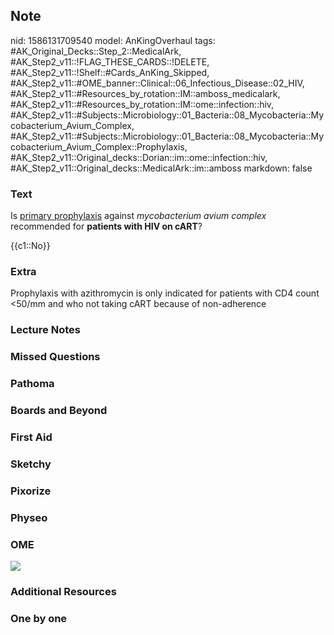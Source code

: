 ## Note
nid: 1586131709540
model: AnKingOverhaul
tags: #AK_Original_Decks::Step_2::MedicalArk, #AK_Step2_v11::!FLAG_THESE_CARDS::!DELETE, #AK_Step2_v11::!Shelf::#Cards_AnKing_Skipped, #AK_Step2_v11::#OME_banner::Clinical::06_Infectious_Disease::02_HIV, #AK_Step2_v11::#Resources_by_rotation::IM::amboss_medicalark, #AK_Step2_v11::#Resources_by_rotation::IM::ome::infection::hiv, #AK_Step2_v11::#Subjects::Microbiology::01_Bacteria::08_Mycobacteria::Mycobacterium_Avium_Complex, #AK_Step2_v11::#Subjects::Microbiology::01_Bacteria::08_Mycobacteria::Mycobacterium_Avium_Complex::Prophylaxis, #AK_Step2_v11::Original_decks::Dorian::im::ome::infection::hiv, #AK_Step2_v11::Original_decks::MedicalArk::im::amboss
markdown: false

### Text
Is <u>primary prophylaxis</u> against <i>mycobacterium avium
complex</i> recommended for <b>patients with HIV on cART</b>?
<div>
  {{c1::No}}
</div>

### Extra
Prophylaxis with azithromycin is only indicated for patients with CD4 count <50/mm and who not taking cART because of non-adherence

### Lecture Notes


### Missed Questions


### Pathoma


### Boards and Beyond


### First Aid


### Sketchy


### Pixorize


### Physeo


### OME
<div class="ome-widget">
  <a href=
  "https://onlinemeded.org/spa/infectious-disease/hiv/acquire?ref=anki">
  <img src="_OME_AnkiFlashcards_Lesson_2.png"></a>
</div>

### Additional Resources


### One by one

